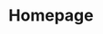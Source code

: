 ---
title: "Homepage"
layout: index
menu:
  main:
    weight: 10
header:
  bg: "/hero-bg.jpg"
  partners:
    - name: "Radio Guerilla"
      logo: "/logo-guerilla.svg"
  title: "all you can handle<br>craft beer tasting sessions"
  subtitle: "30+ International breweries, 60+ beers/day"
  details: "18-19 JUNE 2022 – Club Expirat, Bucharest, Romania"
  cta:
    copy: "Get your ticket now!"
    url: "https://hazefest.iabilet.ro/"
about:
  - "Haze fest is the only international all inclusive / all you can taste festival in Romania."
  - "The ticket gives you access to over 150 beers from over 35 breweries all over the world."
  - "How does it work? The ticket includes one tasting glass which you can use to try all the beers."
  - "For real. You can drink all you want for two days from the best beers in the world."
gallery:
  - img: "/gallery/1.jpg"
    url: "https://www.instagram.com/p/B3zcSxLJklP/"
  - img: "/gallery/2.jpg"
    url: "https://www.instagram.com/p/B3z-LKZJCls/"
  - img: "/gallery/3.jpg"
    url: "https://www.instagram.com/p/B3zpf47p_wb/"
  - img: "/gallery/4.jpg"
    url: "https://www.instagram.com/p/B3zjtQuJ9S-/"
  - img: "/gallery/5.jpg"
    url: "https://www.instagram.com/p/B3zU78zph3t/"
  - img: "/gallery/6.jpg"
    url: "https://www.instagram.com/p/B3xrFdwpql0/"
  - img: "/gallery/7.jpg"
    url: "https://www.instagram.com/p/B3xPZXuJLJu/"
  - img: "/gallery/8.jpg"
    url: "https://www.instagram.com/p/B3wyPO8pm4B/"
  - img: "/gallery/9.jpg"
    url: "https://www.instagram.com/p/B3wtQ1HpzOa/"
    class: "dn dn-l db-m"
quotes:
  - quote: "Hazefest is more than a beer festival, Hazefest is a welcoming community of people passionate about beer and brewing.<br><br>Chill, discover new beers, and explore the phenomenon called craft beer."
    author: "Razvan Costache"
    source: "Universitatea de bere"
    url: "https://universitateadebere.ro/"
  - quote: "As far as Romanian craft beer festivals go, this one takes the top spot.<br><br>From crispy bois and crushable hazies to high octane imperial stouts, from international headliners to local heavyweights, Haze Fest has them all.<br><br>A fantastic 2-days all-you-can-drink bonanza you definitely don't want to miss out on."
    author: "Teodora Romano"
    source: "Beerologique"
    url: "https://beerologique.org/"
  - quote: "The first Romanian festival with an out of this world lineup. Limitless great beer = incredible experience."
    author: "Alexandru Vasile"
    source: "Linii si puncte"
    url: "https://www.youtube.com/channel/UC-uj_WygLlbDMHj5XDmtRJQ"
  - quote: "HazeFest is where you get most tick for your buck. Checks every (missing) box..."
    author: "Dorin Nicolaescu Musteata"
    source: "Dorin's Beers"
    url: "https://www.facebook.com/DorinsBeers"

---
